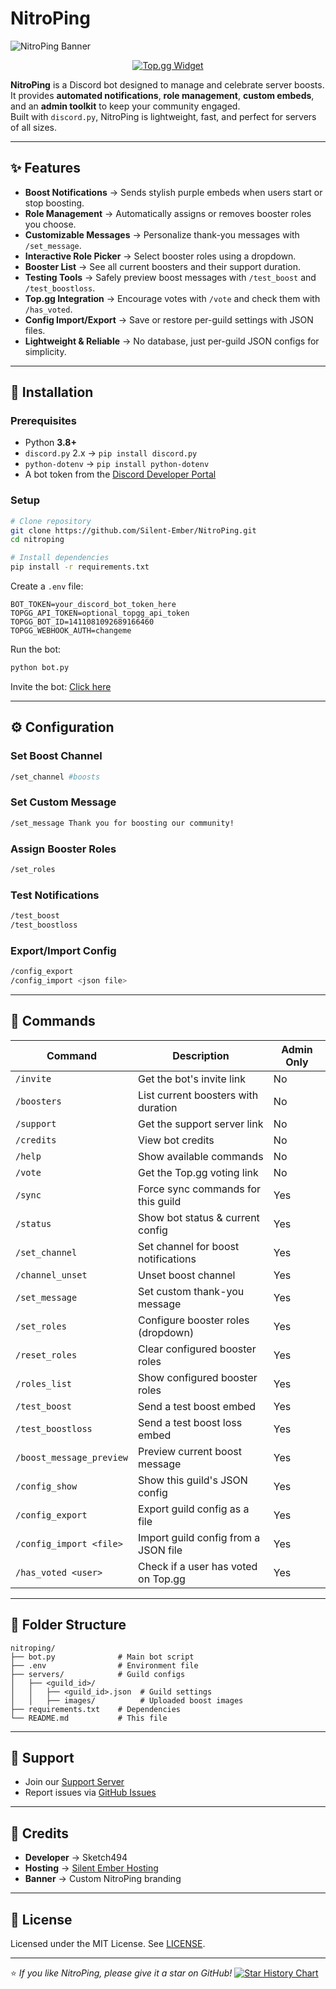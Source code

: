 # NitroPing

![NitroPing Banner](https://i.ibb.co/JjGWzycT/Nitro-Ping-Banner-3.png)

<p align="center">
<a href="https://top.gg/bot/1411081092689166460">
  <img src="https://top.gg/api/widget/servers/1411081092689166460.svg" alt="Top.gg Widget">
</a>
</p>

**NitroPing** is a Discord bot designed to manage and celebrate server boosts.  
It provides **automated notifications**, **role management**, **custom embeds**, and an **admin toolkit** to keep your community engaged.  
Built with `discord.py`, NitroPing is lightweight, fast, and perfect for servers of all sizes.

---

## ✨ Features

- **Boost Notifications** → Sends stylish purple embeds when users start or stop boosting.
- **Role Management** → Automatically assigns or removes booster roles you choose.
- **Customizable Messages** → Personalize thank-you messages with `/set_message`.
- **Interactive Role Picker** → Select booster roles using a dropdown.
- **Booster List** → See all current boosters and their support duration.
- **Testing Tools** → Safely preview boost messages with `/test_boost` and `/test_boostloss`.
- **Top.gg Integration** → Encourage votes with `/vote` and check them with `/has_voted`.
- **Config Import/Export** → Save or restore per-guild settings with JSON files.
- **Lightweight & Reliable** → No database, just per-guild JSON configs for simplicity.

---

## 🚀 Installation

### Prerequisites
- Python **3.8+**
- `discord.py` 2.x → `pip install discord.py`
- `python-dotenv` → `pip install python-dotenv`
- A bot token from the [Discord Developer Portal](https://discord.com/developers/applications)

### Setup
```bash
# Clone repository
git clone https://github.com/Silent-Ember/NitroPing.git
cd nitroping

# Install dependencies
pip install -r requirements.txt
````

Create a `.env` file:

```env
BOT_TOKEN=your_discord_bot_token_here
TOPGG_API_TOKEN=optional_topgg_api_token
TOPGG_BOT_ID=1411081092689166460
TOPGG_WEBHOOK_AUTH=changeme
```

Run the bot:

```bash
python bot.py
```

Invite the bot:
[Click here](https://discord.com/oauth2/authorize?client_id=1411081092689166460&permissions=268553232&scope=bot%20applications.commands)

---

## ⚙️ Configuration

### Set Boost Channel

```bash
/set_channel #boosts
```

### Set Custom Message

```bash
/set_message Thank you for boosting our community!
```

### Assign Booster Roles

```bash
/set_roles
```

### Test Notifications

```bash
/test_boost
/test_boostloss
```

### Export/Import Config

```bash
/config_export
/config_import <json file>
```

---

## 📜 Commands

| Command                   | Description                                         | Admin Only |
|----------------------------|-----------------------------------------------------|------------|
| `/invite`                  | Get the bot's invite link                           | No         |
| `/boosters`                | List current boosters with duration                 | No         |
| `/support`                 | Get the support server link                         | No         |
| `/credits`                 | View bot credits                                    | No         |
| `/help`                    | Show available commands                             | No         |
| `/vote`                    | Get the Top.gg voting link                          | No         |
| `/sync`                    | Force sync commands for this guild                  | Yes        |
| `/status`                  | Show bot status & current config                    | Yes        |
| `/set_channel`             | Set channel for boost notifications                 | Yes        |
| `/channel_unset`           | Unset boost channel                                 | Yes        |
| `/set_message`             | Set custom thank-you message                        | Yes        |
| `/set_roles`               | Configure booster roles (dropdown)                  | Yes        |
| `/reset_roles`             | Clear configured booster roles                      | Yes        |
| `/roles_list`              | Show configured booster roles                       | Yes        |
| `/test_boost`              | Send a test boost embed                             | Yes        |
| `/test_boostloss`          | Send a test boost loss embed                        | Yes        |
| `/boost_message_preview`   | Preview current boost message                       | Yes        |
| `/config_show`             | Show this guild's JSON config                       | Yes        |
| `/config_export`           | Export guild config as a file                       | Yes        |
| `/config_import <file>`    | Import guild config from a JSON file                | Yes        |
| `/has_voted <user>`        | Check if a user has voted on Top.gg                 | Yes        |

---

## 📂 Folder Structure

```
nitroping/
├── bot.py              # Main bot script
├── .env                # Environment file
├── servers/            # Guild configs
│   ├── <guild_id>/     
│   │   ├── <guild_id>.json  # Guild settings
│   │   ├── images/          # Uploaded boost images
├── requirements.txt    # Dependencies
└── README.md           # This file
```

---

## 💬 Support

* Join our [Support Server](https://discord.gg/Y64smue5uZ)
* Report issues via [GitHub Issues](https://github.com/Silent-Ember/NitroPing/issues)

---

## 👑 Credits

* **Developer** → Sketch494
* **Hosting** → [Silent Ember Hosting](https://silent-ember.com)
* **Banner** → Custom NitroPing branding

---

## 📜 License

Licensed under the MIT License. See [LICENSE](LICENSE).

---

⭐ *If you like NitroPing, please give it a star on GitHub!*
[![Star History Chart](https://api.star-history.com/svg?repos=Silent-Ember/NitroPing\&type=Date)](https://www.star-history.com/#Silent-Ember/NitroPing&Date)
